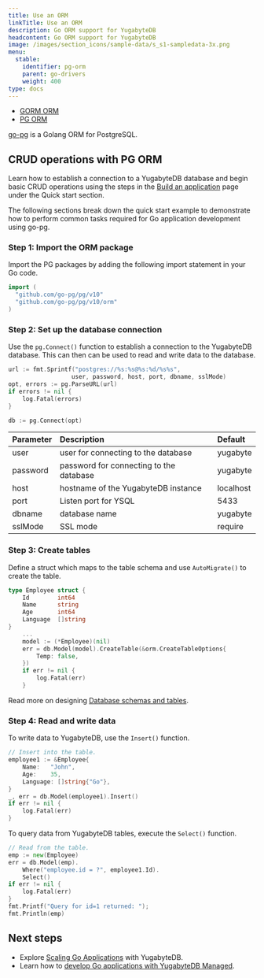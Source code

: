 ```yaml
---
title: Use an ORM
linkTitle: Use an ORM
description: Go ORM support for YugabyteDB
headcontent: Go ORM support for YugabyteDB
image: /images/section_icons/sample-data/s_s1-sampledata-3x.png
menu:
  stable:
    identifier: pg-orm
    parent: go-drivers
    weight: 400
type: docs
---
```


<ul class="nav nav-tabs-alt nav-tabs-yb">

  <li >
    <a href="/preview/drivers-orms/go/gorm/" class="nav-link">
      <i class="icon-postgres" aria-hidden="true"></i>
      GORM ORM
    </a>
  </li>

  <li >
    <a href="/preview/drivers-orms/go/pg/" class="nav-link active">
      <i class="icon-postgres" aria-hidden="true"></i>
      PG ORM
    </a>
  </li>

</ul>

[go-pg](https://github.com/go-pg/pg) is a Golang ORM for PostgreSQL.

## CRUD operations with PG ORM

Learn how to establish a connection to a YugabyteDB database and begin basic CRUD operations using the steps in the [Build an application](../../../quick-start/build-apps/go/ysql-pg) page under the Quick start section.

The following sections break down the quick start example to demonstrate how to perform common tasks required for Go application development using go-pg.

### Step 1: Import the ORM package

Import the PG packages by adding the following import statement in your Go code.

```go
import (
  "github.com/go-pg/pg/v10"
  "github.com/go-pg/pg/v10/orm"
)
```

### Step 2: Set up the database connection

Use the `pg.Connect()` function to establish a connection to the YugabyteDB database. This can then can be used to read and write data to the database.

```go
url := fmt.Sprintf("postgres://%s:%s@%s:%d/%s%s",
                  user, password, host, port, dbname, sslMode)
opt, errors := pg.ParseURL(url)
if errors != nil {
    log.Fatal(errors)
}

db := pg.Connect(opt)
```

| Parameter | Description | Default |
| :---------- | :---------- | :------ |
| user | user for connecting to the database | yugabyte
| password | password for connecting to the database | yugabyte
| host  | hostname of the YugabyteDB instance | localhost
| port |  Listen port for YSQL | 5433
| dbname | database name | yugabyte
| sslMode | SSL mode | require

### Step 3: Create tables

Define a struct which maps to the table schema and use `AutoMigrate()` to create the table.

```go
type Employee struct {
    Id        int64
    Name      string
    Age       int64
    Language  []string
}
    ...
    model := (*Employee)(nil)
    err = db.Model(model).CreateTable(&orm.CreateTableOptions{
        Temp: false,
    })
    if err != nil {
        log.Fatal(err)
    }
```

Read more on designing [Database schemas and tables](../../../explore/ysql-language-features/databases-schemas-tables/).

### Step 4: Read and write data

To write data to YugabyteDB, use the `Insert()` function.

```go
// Insert into the table.
employee1 := &Employee{
    Name:   "John",
    Age:    35,
    Language: []string{"Go"},
}
_, err = db.Model(employee1).Insert()
if err != nil {
    log.Fatal(err)
}
```

To query data from YugabyteDB tables, execute the `Select()` function.

```go
// Read from the table.
emp := new(Employee)
err = db.Model(emp).
    Where("employee.id = ?", employee1.Id).
    Select()
if err != nil {
    log.Fatal(err)
}
fmt.Printf("Query for id=1 returned: ");
fmt.Println(emp)
```

## Next steps

- Explore [Scaling Go Applications](../../../explore/linear-scalability) with YugabyteDB.
- Learn how to [develop Go applications with YugabyteDB Managed](../../../yugabyte-cloud/cloud-quickstart/cloud-build-apps/cloud-ysql-go/).
